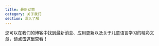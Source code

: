 ```yaml
---
title: 最新动态
category: 关于我们
section: 深入了解
---
```

您可以在我们的博客中找到最新消息、应用更新以及关于儿童语言学习的精彩文章，请点击[这里](https://studycat.com/blog/)查看！